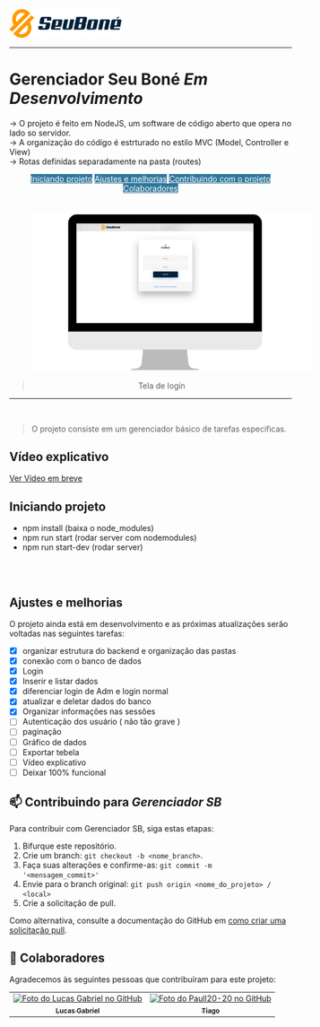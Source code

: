 <img src="public/img/sb.png" style="width: 200px;" alt="App">
<br>
<hr>

# Gerenciador Seu Boné  ***Em Desenvolvimento***

-> O projeto é feito em NodeJS, um software de código aberto que opera no lado so servidor. <br>
-> A organização do código é estrturado no estilo MVC (Model, Controller e View) <br>
-> Rotas definidas separadamente na pasta (routes)<br>

<div style="color: #ffffff; text-align: center;">
  <a class="nav-link" href="#iniciando-projeto" style="width: 250px; color: #ffffff; background-color: #30779b">Iniciando projeto</a>
  <a class="nav-link" href="#ajustes-e-melhorias" style="width: 250px; color: #ffffff; background-color: #30779b">Ajustes e melhorias</a>
  <a class="nav-link" href="#-contribuindo-para-gerenciador-sb" style="width: 250px; color: #ffffff; background-color: #30779b">Contribuindo com o projeto</a>
  <a class="nav-link" href="#-colaboradores" style="width: 250px; color: #ffffff; background-color: #30779b">Colaboradores</a>

  <img src="public/img/login.png" alt="App" style="margin-left: 38px; text-align: center; margin-top: 20px;"> <br>
 > Tela de login
</div>


<hr>
<br>

> O projeto consiste em um gerenciador básico de tarefas especificas.

## Vídeo explicativo
[Ver Vídeo em breve]()

## Iniciando projeto
- npm install (baixa o node_modules)
- npm run start (rodar server com nodemodules)
- npm run start-dev (rodar server)
<br>
<br>

## Ajustes e melhorias

O projeto ainda está em desenvolvimento e as próximas atualizações serão voltadas nas seguintes tarefas:

- [x] organizar estrutura do backend e organização das pastas
- [x] conexão com o banco de dados
- [x] Login
- [x] Inserir e listar dados
- [x] diferenciar login de Adm e login normal
- [x] atualizar e deletar dados do banco
- [x] Organizar informações nas sessões
- [ ] Autenticação dos usuário ( não tão grave )
- [ ] paginação
- [ ] Gráfico de dados
- [ ] Exportar tebela
- [ ] Vídeo explicativo
- [ ] Deixar 100% funcional

## 📫 Contribuindo para *Gerenciador SB*

Para contribuir com Gerenciador SB, siga estas etapas:

1. Bifurque este repositório.
2. Crie um branch: `git checkout -b <nome_branch>`.
3. Faça suas alterações e confirme-as: `git commit -m '<mensagem_commit>'`
4. Envie para o branch original: `git push origin <nome_do_projeto> / <local>`
5. Crie a solicitação de pull.

Como alternativa, consulte a documentação do GitHub em [como criar uma solicitação pull](https://help.github.com/en/github/collaborating-with-issues-and-pull-requests/creating-a-pull-request).


## 🤝 Colaboradores

Agradecemos às seguintes pessoas que contribuíram para este projeto:

<table>
  <tr>
    <td align="center">
      <a href="https://github.com/lucasgf007">
        <img src="https://avatars.githubusercontent.com/u/72115800?s=400&u=6f14e8c36cc2841cfa13b16ff290ce8fba174a2f&v=4" width="100px;" alt="Foto do Lucas Gabriel no GitHub"/><br>
        <sub>
          <b>Lucas Gabriel</b>
        </sub>
      </a>
    </td>
    <td align="center">
      <a href="https://github.com/Paull20-20">
        <img src="https://avatars.githubusercontent.com/u/69013387?v=4" width="100px;" alt="Foto do Paull20-20 no GitHub"/><br>
        <sub>
          <b>Tiago</b>
        </sub>
      </a>
    </td>
  </tr>
</table>